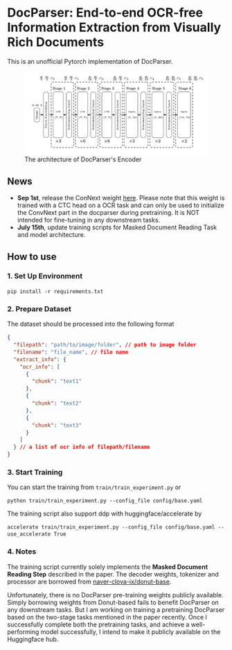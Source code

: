 # DocParser: End-to-end OCR-free Information Extraction from Visually Rich Documents

This is an unofficial Pytorch implementation of DocParser.

<figure class="image">
  <img src="doc/encoder_arch.jpeg" alt="{{ encoder architecture }}">
  <figcaption>The architecture of DocParser's Encoder</figcaption>
</figure>

## News
- **Sep 1st**, release the ConNext weight [here](https://drive.google.com/drive/folders/1ZsvXgULWWm3sR6ZKxGlHmGO5-ESvXl1J?usp=drive_link). Please note that this weight is trained with a CTC head on a OCR task and can only be used to initialize the ConvNext part in the docparser during pretraining. It is NOT intended for fine-tuning in any downstream tasks.
- **July 15th**, update training scripts for Masked Document Reading Task and model architecture.

## How to use
### 1. Set Up Environment
```shell
pip install -r requirements.txt
```

### 2. Prepare Dataset
The dataset should be processed into the following format
```json
{
  "filepath": "path/to/image/folder", // path to image folder
  "filename": "file_name", // file name
  "extract_info": {
    "ocr_info": [
      {
        "chunk": "text1"
      },
      {
        "chunk": "text2"
      },
      {
        "chunk": "text3"
      }
    ]
  } // a list of ocr info of filepath/filename 
}
```
### 3. Start Training
You can start the training from ```train/train_experiment.py``` or

```shell
python train/train_experiment.py --config_file config/base.yaml
```
The training script also support ddp with huggingface/accelerate by
```shell
accelerate train/train_experiment.py --config_file config/base.yaml --use_accelerate True
```
### 4. Notes
The training script currently solely implements the **Masked Document Reading Step** described in the paper. The decoder weights, tokenizer and processor are borrowed from [naver-clova-ix/donut-base](https://huggingface.co/naver-clova-ix/donut-base). 

Unfortunately, there is no DocParser pre-training weights publicly available. Simply borrowing weights from Donut-based fails to benefit DocParser on any downstream tasks. But I am working on training a pretraining DocParser based on the two-stage tasks mentioned in the paper recently. Once I successfully complete both the pretraining tasks, and achieve a well-performing model successfully, I intend to make it publicly available on the Huggingface hub. 